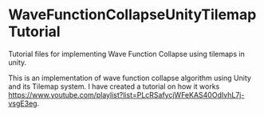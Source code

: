 # WaveFunctionCollapseUnityTilemapTutorial
Tutorial files for implementing Wave Function Collapse using tilemaps in unity.

This is an implementation of wave function collapse algorithm using Unity and its Tilemap system.
I have created a tutorial on how it works https://www.youtube.com/playlist?list=PLcRSafycjWFeKAS40OdIvhL7j-vsgE3eg.

